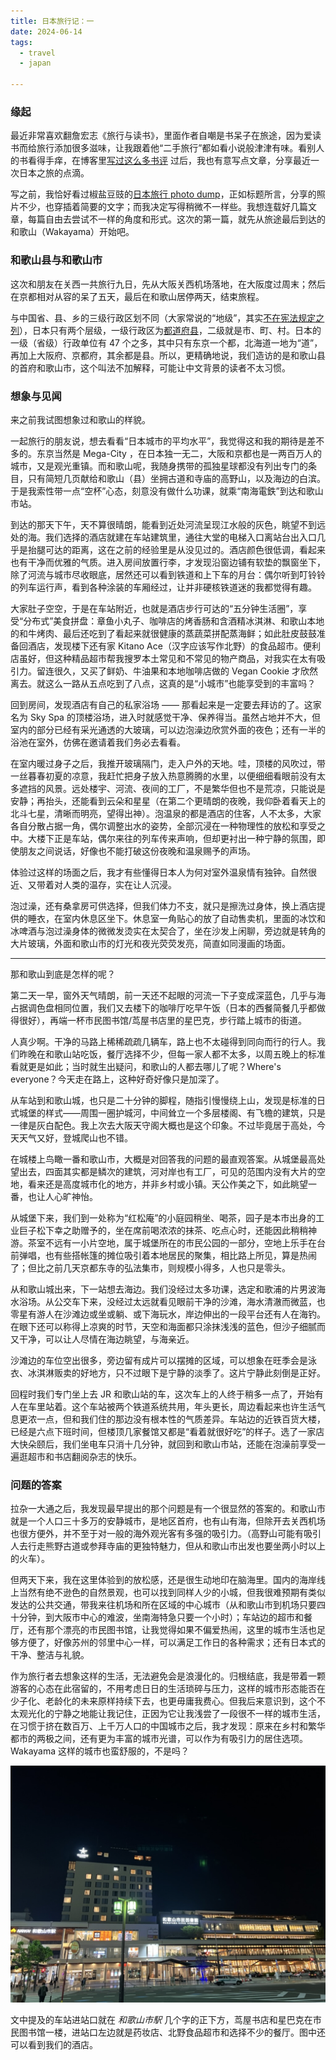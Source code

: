 ```yaml
---
title: 日本旅行记：一
date: 2024-06-14
tags:
  - travel
  - japan

---
```


### 缘起
最近非常喜欢翻詹宏志《旅行与读书》，里面作者自嘲是书呆子在旅途，因为爱读书而给旅行添加很多滋味，让我跟着他“二手旅行”都如看小说般津津有味。看别人的书看得手痒，在博客里[写过这么多书评](../tag/book-review/) 过后，我也有意写点文章，分享最近一次日本之旅的点滴。

写之前，我恰好看过椒盐豆豉的[日本旅行 photo dump](https://blog.douchi.space/japan-2023/#gsc.tab=0)，正如标题所言，分享的照片不少，也穿插着简要的文字；而我决定写得稍微不一样些。我想连载好几篇文章，每篇自由去尝试不一样的角度和形式。这次的第一篇，就先从旅途最后到达的和歌山（Wakayama）开始吧。

### 和歌山县与和歌山市
这次和朋友在关西一共旅行九日，先从大阪关西机场落地，在大阪度过周末；然后在京都相对从容的呆了五天，最后在和歌山居停两天，结束旅程。

与中国省、县、乡的三级行政区划不同（大家常说的“地级”，其实[不在宪法规定之列](https://zh.wikipedia.org/wiki/中华人民共和国行政区划)），日本只有两个层级，一级行政区为[都道府县](https://zh.wikipedia.org/wiki/都道府縣)，二级就是市、町、村。日本的一级（省级）行政单位有 47 个之多，其中只有东京一个都，北海道一地为“道”，再加上大阪府、京都府，其余都是县。所以，更精确地说，我们造访的是和歌山县的首府和歌山市，这个叫法不加解释，可能让中文背景的读者不太习惯。

### 想象与见闻
来之前我试图想象过和歌山的样貌。

一起旅行的朋友说，想去看看“日本城市的平均水平”，我觉得这和我的期待是差不多的。东京当然是 Mega-City ，在日本独一无二，大阪和京都也是一两百万人的城市，又是观光重镇。而和歌山呢，我随身携带的孤独星球都没有列出专门的条目，只有简短几页献给和歌山（县）坐拥古道和寺庙的高野山，以及海边的白滨。于是我索性带一点“空杯”心态，刻意没有做什么功课，就乘“南海電鉄”到达和歌山市站。

到达的那天下午，天不算很晴朗，能看到近处河流呈现江水般的灰色，眺望不到远处的海。我们选择的酒店就建在车站建筑里，通往大堂的电梯入口离站台出入口几乎是抬腿可达的距离，这在之前的经验里是从没见过的。酒店颜色很低调，看起来也有干净而优雅的气质。进入房间放置行李，才发现沿窗边铺有软垫的飘窗坐下，除了河流与城市尽收眼底，居然还可以看到铁道和上下车的月台：偶尔听到叮铃铃的列车运行声，看到各种涂装的车厢经过，让并非硬核铁道迷的我都觉得有趣。

大家肚子空空，于是在车站附近，也就是酒店步行可达的“五分钟生活圈”，享受“分布式”美食拼盘：章鱼小丸子、咖啡店的烤香肠和含酒精冰淇淋、和歌山本地的和牛烤肉、最后还吃到了看起来就很健康的蒸蔬菜拼配蒸海鲜；如此肚皮鼓鼓准备回酒店，发现楼下还有家 Kitano Ace（汉字应该写作北野）的食品超市。便利店虽好，但这种精品超市帮我搜罗本土常见和不常见的物产商品，对我实在太有吸引力。留连很久，又买了鲜奶、牛油果和本地咖啡店做的 Vegan Cookie 才欣然离去。就这么一路从五点吃到了八点，这真的是“小城市”也能享受到的丰富吗？

回到房间，发现酒店有自己的私家浴场 —— 那看起来是一定要去拜访的了。这家名为 Sky Spa 的顶楼浴场，进入时就感觉干净、保养得当。虽然占地并不大，但室内的部分已经有采光通透的大玻璃，可以边泡澡边欣赏外面的夜色；还有一半的浴池在室外，仿佛在邀请着我们务必去看看。

在室内暖过身子之后，我推开玻璃隔门，走入户外的天地。哇，顶楼的风吹过，带一丝暮春初夏的凉意，我赶忙把身子放入热意腾腾的水里，以便细细看眼前没有太多遮挡的风景。远处楼宇、河流、夜间的工厂，不是繁华但也不是荒凉，只能说是安静；再抬头，还能看到云朵和星星（在第二个更晴朗的夜晚，我仰卧着看天上的北斗七星，清晰而明亮，望得出神）。泡温泉的都是酒店的住客，人不太多，大家各自分散占据一角，偶尔调整出水的姿势，全部沉浸在一种物理性的放松和享受之中。大楼下正是车站，偶尔来往的列车传来声响，但却更衬出一种宁静的氛围，即使朋友之间说话，好像也不能打破这份夜晚和温泉赐予的声场。

体验过这样的场面之后，我才有些懂得日本人为何对室外温泉情有独钟。自然很近、又带着对人类的温存，实在让人沉浸。

泡过澡，还有桑拿房可供选择，但我们体力不支，就只是擦洗过身体，换上酒店提供的睡衣，在室内休息区坐下。休息室一角贴心的放了自动售卖机，里面的冰饮和冰啤酒与泡过澡身体的微微发烫实在太契合了，坐在沙发上闲聊，旁边就是转角的大片玻璃，外面和歌山市的灯光和夜光荧荧发亮，简直如同漫画的场面。

---

那和歌山到底是怎样的呢？

第二天一早，窗外天气晴朗，前一天还不起眼的河流一下子变成深蓝色，几乎与海占据调色盘相同位置，我们又去楼下的咖啡厅吃早午饭（日本的西餐简餐几乎都做得很好），再端一杯市民图书馆/茑屋书店里的星巴克，步行踏上城市的街道。

人真少啊。干净的马路上稀稀疏疏几辆车，路上也不太碰得到同向而行的行人。我们昨晚在和歌山站吃饭，餐厅选择不少，但每一家人都不太多，以周五晚上的标准看就更是如此；当时就生出疑问，和歌山的人都去哪儿了呢？Where's everyone？今天走在路上，这种好奇好像只是加深了。

从车站到和歌山城，也只是二十分钟的脚程，随指引慢慢绕上山，发现是标准的日式城堡的样式——周围一圈护城河，中间耸立一个多层楼阁、有飞檐的建筑，只是一律是灰白配色。我上次去大阪天守阁大概也是这个印象。不过毕竟居于高处，今天天气又好，登城爬山也不错。

在城楼上鸟瞰一番和歌山市，大概是对回答我的问题的最直观答案。从城堡最高处望出去，四面其实都是鳞次的建筑，河对岸也有工厂，可见的范围内没有大片的空地，看来还是高度城市化的地方，并非乡村或小镇。天公作美之下，如此眺望一番，也让人心旷神怡。

从城堡下来，我们到一处称为“红松庵”的小庭园稍坐、喝茶，园子是本市出身的工业巨子松下幸之助赠予的，坐在席前喝浓浓的抹茶、吃点心时，还能因此稍稍神游。茶室不远有一小片空地，属于城堡所在的市民公园的一部分，空地上乐手在台前弹唱，也有些搭帐篷的摊位吸引着本地居民的聚集，相比路上所见，算是热闹了；但比之前几天京都东寺的弘法集市，则规模小得多，人也只是零头。

从和歌山城出来，下一站想去海边。我们没经过太多功课，选定和歌浦的片男波海水浴场。从公交车下来，没经过太远就看见眼前干净的沙滩，海水清澈而微蓝，也零星有游人在沙滩边或坐或躺、或下海玩水，岸边伸出的一段平台还有人在海钓。在眼下还可以称得上凉爽的时节，天空和海面都只涂抹浅浅的蓝色，但沙子细腻而又干净，可以让人尽情在海边眺望，与海亲近。

沙滩边的车位空出很多，旁边留有成片可以摆摊的区域，可以想象在旺季会是泳衣、冰淇淋贩卖的好地方，只不过眼下是宁静的淡季了。这片宁静此刻倒是正好。

回程时我们专门坐上去 JR 和歌山站的车，这次车上的人终于稍多一点了，开始有人在车里站着。这个车站被两个铁道系统共用，年头更长，周边看起来也许生活气息更浓一点，但和我们住的那边没有根本性的气质差异。车站边的近铁百货大楼，已经是六点下班时间，但楼顶几家餐馆又都是“看着就很好吃”的样子。选了一家店大快朵颐后，我们坐电车只消十几分钟，就回到和歌山市站，还能在泡澡前享受一遍逛超市和书店翻阅杂志的快乐。

### 问题的答案
拉杂一大通之后，我发现最早提出的那个问题是有一个很显然的答案的。和歌山市就是一个人口三十多万的安静城市，是地区首府，也有山有海，但除开去关西机场也很方便外，并不至于对一般的海外观光客有多强的吸引力。（高野山可能有吸引人去行走熊野古道或参拜寺庙的更独特魅力，但从和歌山市出发也要坐两小时以上的火车）。

但两天下来，我在这里体验到的放松感，还是很生动地印在脑海里。国内的海岸线上当然有绝不逊色的自然景观，也可以找到同样人少的小城，但我很难预期有类似发达的公共交通，带我来往机场和所在区域的中心城市（从和歌山市到机场只要四十分钟，到大阪市中心的难波，坐南海特急只要一个小时）；车站边的超市和餐厅，还有那个漂亮的市民图书馆，让我觉得如果不偏爱热闹，这里的城市生活也足够方便了，好像苏州的邻里中心一样，可以满足工作日的各种需求；还有日本式的干净、整洁与礼貌。

作为旅行者去想象这样的生活，无法避免会是浪漫化的。归根结底，我是带着一颗游客的心态在此宿留的，不用考虑日日的生活琐碎与压力，这样的城市形态能否在少子化、老龄化的未来原样持续下去，也更毋庸我费心。但我后来意识到，这个不太观光化的宁静之地能让我记住，正因为它让我浅尝了一段很不一样的城市生活，在习惯于挤在数百万、上千万人口的中国城市之后，我才发现：原来在乡村和繁华都市的两极之间，还有更为丰富的城市光谱，可以作为有吸引力的居住选项。Wakayama 这样的城市也蛮舒服的，不是吗？

<img src="/images/wakayama-shi.jpeg" class="book_image">

文中提及的车站进站口就在 *和歌山市駅* 几个字的正下方，茑屋书店和星巴克在市民图书馆一楼，进站口左边就是药妆店、北野食品超市和选择不少的餐厅。图中还可以看到我们的酒店。